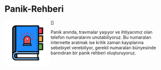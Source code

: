 # Panik-Rehberi
[<img align="left" alt="Mess+" width="150px" src="https://github.com/vimevim/Panik-Rehberi/blob/main/panik/www/img/logo.png" />]

Panik anında, travmalar yaşıyor ve ihtiyacımız olan telefon numaralarını unutabiliyoruz. Bu numaraları internette aratmak ise kritik zaman kayıplarına sebebiyet verebiliyor, gerekli numaraları bünyesinde barındıran bir panik rehberi oluşturuyoruz.
